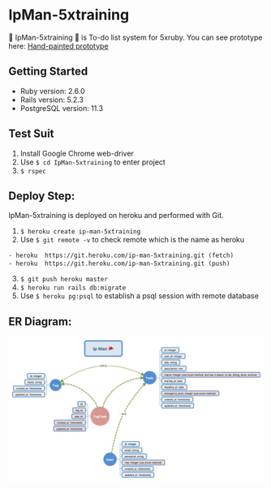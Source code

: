 # IpMan-5xtraining

🥊 IpMan-5xtraining 🥊 is To-do list system for 5xruby. You can see prototype here: [Hand-painted prototype](./prototype/README.md)

## Getting Started
- Ruby version: 2.6.0
- Rails version: 5.2.3
- PostgreSQL version: 11.3

## Test Suit
  1. Install Google Chrome web-driver
  2. Use `$ cd IpMan-5xtraining` to enter project
  3. `$ rspec`

## Deploy Step:

IpMan-5xtraining is deployed on heroku and performed with Git.

  1. `$ heroku create ip-man-5xtraining`
  2. Use `$ git remote -v` to check remote which is the name as heroku

    - heroku  https://git.heroku.com/ip-man-5xtraining.git (fetch)
    - heroku  https://git.heroku.com/ip-man-5xtraining.git (push)

  3. `$ git push heroku master`
  4. `$ heroku run rails db:migrate`
  5. Use `$ heroku pg:psql` to establish a psql session with remote database

## ER Diagram:
![IpMan ER-Model](https://github.com/chaochaowu/IpMan-5xtraining/raw/prototype/prototype/19.07.08_ipman_ERD.jpg)
